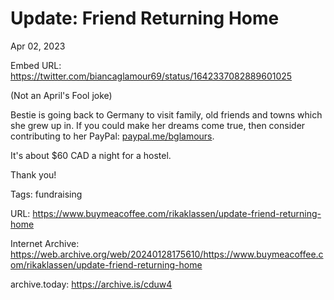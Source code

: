 # Update: Friend Returning Home
Apr 02, 2023

Embed URL: https://twitter.com/biancaglamour69/status/1642337082889601025

(Not an April's Fool joke)

Bestie is going back to Germany to visit family, old friends and towns which she grew up in. If you could make her dreams come true, then consider contributing to her PayPal: [paypal.me/bglamours](https://paypal.me/bglamours).

It's about $60 CAD a night for a hostel.

Thank you!

Tags: fundraising

URL: https://www.buymeacoffee.com/rikaklassen/update-friend-returning-home

Internet Archive: https://web.archive.org/web/20240128175610/https://www.buymeacoffee.com/rikaklassen/update-friend-returning-home

archive.today: https://archive.is/cduw4
